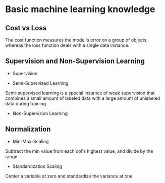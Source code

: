 # Basic machine learning knowledge

## Cost vs Loss

The cost function measures the model's error on a group of objects, whereas the loss function deals with a single data instance.

## Supervision and Non-Supervision Learning

* Supervision

* Semi-Supervised Learning

Semi-supervised learning is a special instance of weak supervision that combines a small amount of labeled data with a large amount of unlabeled data during training.

* Non-Supervision Learning

## Normalization

* Min-Max-Scaling

Subtract the min value from each col's highest value, and divide by the range

* Standardization Scaling

Center a variable at zero and standardize the variance at one